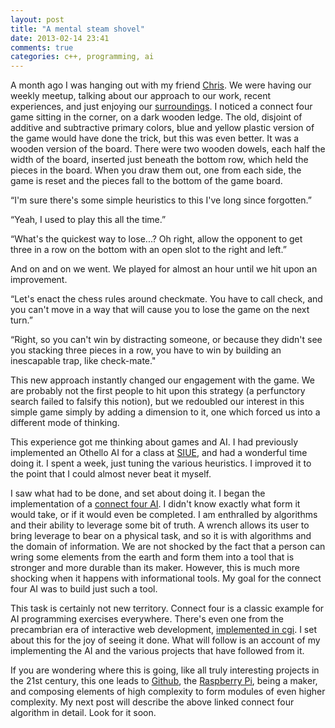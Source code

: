 ```yaml
---
layout: post
title: "A mental steam shovel"
date: 2013-02-14 23:41
comments: true
categories: c++, programming, ai
---
```


A month ago I was hanging out with my friend [Chris][0]. We were having our weekly meetup, talking about our approach to our work, recent experiences, and just enjoying our [surroundings][1]. I noticed a connect four game sitting in the corner, on a dark wooden ledge. The old, disjoint of additive and subtractive primary colors, blue and yellow plastic version of the game would have done the trick, but this was even better. It was a wooden version of the board. There were two wooden dowels, each half the width of the board, inserted just beneath the bottom row, which held the pieces in the board. When you draw them out, one from each side, the game is reset and the pieces fall to the bottom of the game board.

“I'm sure there's some simple heuristics to this I've long since forgotten.”

“Yeah, I used to play this all the time.”

“What's the quickest way to lose...? Oh right, allow the opponent to get three in a row on the bottom with an open slot to the right and left.”

And on and on we went. We played for almost an hour until we hit upon an improvement. 

“Let's enact the chess rules around checkmate. You have to call check, and you can't move in a way that will cause you to lose the game on the next turn.”

“Right, so you can't win by distracting someone, or because they didn't see you stacking three pieces in a row, you have to win by building an inescapable trap, like check-mate." 

This new approach instantly changed our engagement with the game. We are probably not the first people to hit upon this strategy (a perfunctory search failed to falsify this notion), but we redoubled our interest in this simple game simply by adding a dimension to it, one which forced us into a different mode of thinking.

This experience got me thinking about games and AI. I had previously implemented an Othello AI for a class at [SIUE][2], and had a wonderful time doing it. I spent a week, just tuning the various heuristics.  I improved it to the point that I could almost never beat it myself.

I saw what had to be done, and set about doing it. I began the implementation of a [connect four AI][3]. I didn't know exactly what form it would take, or if it would even be completed. I am enthralled by algorithms and their ability to leverage some bit of truth. A wrench allows its user to bring leverage to bear on a physical task, and so it is with algorithms and the domain of information. We are not shocked by the fact that a person can wring some elements from the earth and form them into a tool that is stronger and more durable than its maker. However, this is much more shocking when it happens with informational tools. My goal for the connect four AI was to build just such a tool. 

This task is certainly not new territory. Connect four is a classic example for AI programming exercises everywhere. There's even one from the precambrian era of interactive web development, [implemented in cgi][4]. I set about this for the joy of seeing it done. What will follow is an account of my implementing the AI and the various projects that have followed from it.

If you are wondering where this is going, like all truly interesting projects in the 21st century, this one leads to [Github][3], the [Raspberry Pi][5], being a maker, and composing elements of high complexity to form modules of even higher complexity. My next post will describe the above linked connect four algorithm in detail. Look for it soon.

[0]: http://excid3.com "excid3.com"
[1]: http://www.thecivillifebrewingcompany.com/TheCivilLife/Welcome.html "civil life brewing company"
[2]: http://www.cs.siue.edu/ "cs.siue.edu"
[3]: https://github.com/arrogantrobot/connect_four "connect four github repo"
[4]: http://www.pomakis.com/c4/online/c4.cgi "n in a row"
[5]: http://www.raspberrypi.org/ "raspberry pi"
